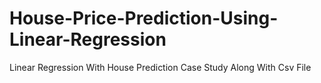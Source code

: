 # House-Price-Prediction-Using-Linear-Regression
Linear Regression With House Prediction Case Study Along With Csv File
